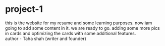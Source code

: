 # project-1
this is the website for my resume and some learning purposes.
now iam going to add some content in it.
we are ready to go.
adding some more pics in cards and optimizing the cards with some additional features. 
<br>
author - Taha shah (writer and founder)